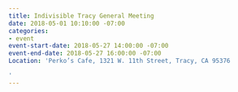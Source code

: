 ```yaml
---
title: Indivisible Tracy General Meeting
date: 2018-05-01 10:10:00 -07:00
categories:
- event
event-start-date: 2018-05-27 14:00:00 -07:00
event-end-date: 2018-05-27 16:00:00 -07:00
Location: 'Perko’s Cafe, 1321 W. 11th Street, Tracy, CA 95376

'
---
```


